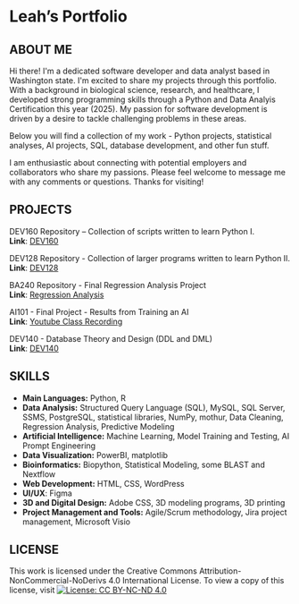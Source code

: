 # Leah’s Portfolio 

## ABOUT ME
Hi there! I'm a dedicated software developer and data analyst based in Washington state. I'm excited to share my projects through this portfolio. With a background in biological science, research, and healthcare, I developed strong programming skills through a Python and Data Analyis Certification this year (2025). My passion for software development is driven by a desire to tackle challenging problems in these areas. 

Below you will find a collection of my work - Python projects, statistical analyses, AI projects, SQL, database development, and other fun stuff.

I am enthusiastic about connecting with potential employers and collaborators who share my passions. Please feel welcome to message me with any comments or questions. Thanks for visiting!


## PROJECTS
DEV160 Repository – Collection of scripts written to learn Python I. <br />
**Link**: [DEV160]( https://github.com/gitplants/Dev160)

DEV128 Repository - Collection of larger programs written to learn Python II. <br />
**Link**: [DEV128](https://github.com/gitplants/DEV128---Python.git)

BA240 Repository - Final Regression Analysis Project<br />
**Link**: [Regression Analysis](https://github.com/gitplants/Discrete-Math.git)

AI101 - Final Project - Results from Training an AI<br />
**Link**: [Youtube Class Recording](https://www.youtube.com/watch?v=KTVI6keVRbs&t=620s)

DEV140 - Database Theory and Design (DDL and DML)<br />
**Link**: [DEV140](https://github.com/gitplants/DEV140)


## SKILLS
- **Main Languages:** Python, R
- **Data Analysis:** Structured Query Language (SQL), MySQL, SQL Server, SSMS, PostgreSQL, statistical libraries, NumPy, mothur, Data Cleaning, Regression Analysis, Predictive Modeling  
- **Artificial Intelligence:** Machine Learning, Model Training and Testing, AI Prompt Engineering
- **Data Visualization:** PowerBI, matplotlib
- **Bioinformatics:** Biopython, Statistical Modeling, some BLAST and Nextflow  
- **Web Development:** HTML, CSS, WordPress
- **UI/UX**: Figma
- **3D and Digital Design:** Adobe CSS, 3D modeling programs, 3D printing
- **Project Management and Tools:** Agile/Scrum methodology, Jira project management, Microsoft Visio 


 ## LICENSE
This work is licensed under the Creative Commons Attribution-NonCommercial-NoDerivs 4.0 International License. To view a copy of this license, visit [![License: CC BY-NC-ND 4.0](https://licensebuttons.net/l/by-nc-nd/4.0/88x31.png)](https://creativecommons.org/licenses/by-nc-nd/4.0/)

<!---
gitplants/gitplants is a ✨ special ✨ repository because its `README.md` (this file) appears on your GitHub profile.
You can click the Preview link to take a look at your changes.
--->
